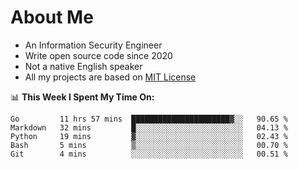 # About Me

- An Information Security Engineer
- Write open source code since 2020
- Not a native English speaker
- All my projects are based on [MIT License](https://opensource.org/licenses/MIT)

📊 **This Week I Spent My Time On:**
<!--START_SECTION:waka-->
```text
Go         11 hrs 57 mins  ██████████████████████▓░░   90.65 % 
Markdown   32 mins         █░░░░░░░░░░░░░░░░░░░░░░░░   04.13 % 
Python     19 mins         ▓░░░░░░░░░░░░░░░░░░░░░░░░   02.43 % 
Bash       5 mins          ▒░░░░░░░░░░░░░░░░░░░░░░░░   00.70 % 
Git        4 mins          ░░░░░░░░░░░░░░░░░░░░░░░░░   00.51 % 
```
<!--END_SECTION:waka-->

